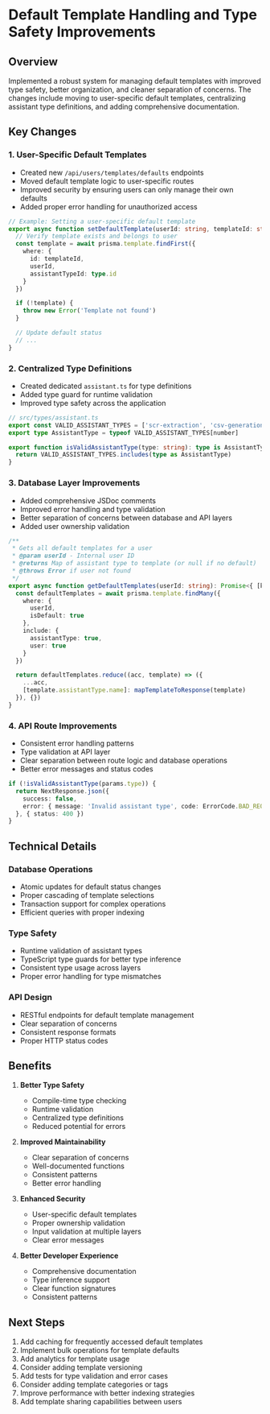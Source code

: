 # Default Template Handling and Type Safety Improvements

## Overview
Implemented a robust system for managing default templates with improved type safety, better organization, and cleaner separation of concerns. The changes include moving to user-specific default templates, centralizing assistant type definitions, and adding comprehensive documentation.

## Key Changes

### 1. User-Specific Default Templates
- Created new `/api/users/templates/defaults` endpoints
- Moved default template logic to user-specific routes
- Improved security by ensuring users can only manage their own defaults
- Added proper error handling for unauthorized access

```typescript
// Example: Setting a user-specific default template
export async function setDefaultTemplate(userId: string, templateId: string, assistantType: string): Promise<Template> {
  // Verify template exists and belongs to user
  const template = await prisma.template.findFirst({
    where: { 
      id: templateId,
      userId,
      assistantTypeId: type.id
    }
  })

  if (!template) {
    throw new Error('Template not found')
  }

  // Update default status
  // ...
}
```

### 2. Centralized Type Definitions
- Created dedicated `assistant.ts` for type definitions
- Added type guard for runtime validation
- Improved type safety across the application

```typescript
// src/types/assistant.ts
export const VALID_ASSISTANT_TYPES = ['scr-extraction', 'csv-generation'] as const
export type AssistantType = typeof VALID_ASSISTANT_TYPES[number]

export function isValidAssistantType(type: string): type is AssistantType {
  return VALID_ASSISTANT_TYPES.includes(type as AssistantType)
}
```

### 3. Database Layer Improvements
- Added comprehensive JSDoc comments
- Improved error handling and type validation
- Better separation of concerns between database and API layers
- Added user ownership validation

```typescript
/**
 * Gets all default templates for a user
 * @param userId - Internal user ID
 * @returns Map of assistant type to template (or null if no default)
 * @throws Error if user not found
 */
export async function getDefaultTemplates(userId: string): Promise<{ [key: string]: Template | null }> {
  const defaultTemplates = await prisma.template.findMany({
    where: {
      userId,
      isDefault: true
    },
    include: {
      assistantType: true,
      user: true
    }
  })

  return defaultTemplates.reduce((acc, template) => ({
    ...acc,
    [template.assistantType.name]: mapTemplateToResponse(template)
  }), {})
}
```

### 4. API Route Improvements
- Consistent error handling patterns
- Type validation at API layer
- Clear separation between route logic and database operations
- Better error messages and status codes

```typescript
if (!isValidAssistantType(params.type)) {
  return NextResponse.json({ 
    success: false, 
    error: { message: 'Invalid assistant type', code: ErrorCode.BAD_REQUEST } 
  }, { status: 400 })
}
```

## Technical Details

### Database Operations
- Atomic updates for default status changes
- Proper cascading of template selections
- Transaction support for complex operations
- Efficient queries with proper indexing

### Type Safety
- Runtime validation of assistant types
- TypeScript type guards for better type inference
- Consistent type usage across layers
- Proper error handling for type mismatches

### API Design
- RESTful endpoints for default template management
- Clear separation of concerns
- Consistent response formats
- Proper HTTP status codes

## Benefits
1. **Better Type Safety**
   - Compile-time type checking
   - Runtime validation
   - Centralized type definitions
   - Reduced potential for errors

2. **Improved Maintainability**
   - Clear separation of concerns
   - Well-documented functions
   - Consistent patterns
   - Better error handling

3. **Enhanced Security**
   - User-specific default templates
   - Proper ownership validation
   - Input validation at multiple layers
   - Clear error messages

4. **Better Developer Experience**
   - Comprehensive documentation
   - Type inference support
   - Clear function signatures
   - Consistent patterns

## Next Steps
1. Add caching for frequently accessed default templates
2. Implement bulk operations for template defaults
3. Add analytics for template usage
4. Consider adding template versioning
5. Add tests for type validation and error cases
6. Consider adding template categories or tags
7. Improve performance with better indexing strategies
8. Add template sharing capabilities between users 